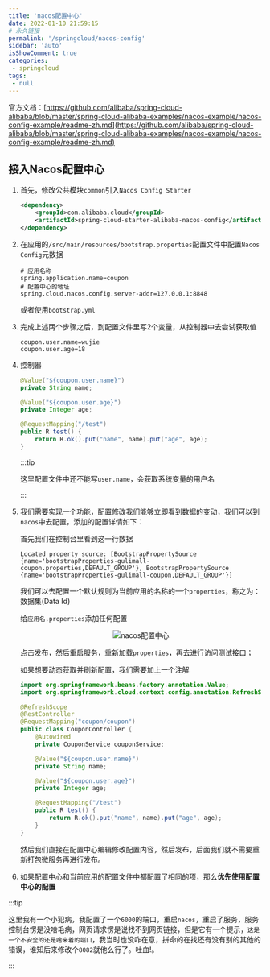 ```yaml
---
title: 'nacos配置中心'
date: 2022-01-10 21:59:15
# 永久链接
permalink: '/springcloud/nacos-config'
sidebar: 'auto'
isShowComment: true
categories:
 - springcloud
tags:
 - null
---
```




官方文档：[https://github.com/alibaba/spring-cloud-alibaba/blob/master/spring-cloud-alibaba-examples/nacos-example/nacos-config-example/readme-zh.md](https://github.com/alibaba/spring-cloud-alibaba/blob/master/spring-cloud-alibaba-examples/nacos-example/nacos-config-example/readme-zh.md)

## 接入Nacos配置中心

1.   首先，修改公共模块`common`引入`Nacos Config Starter`

     ```xml
     <dependency>
         <groupId>com.alibaba.cloud</groupId>
         <artifactId>spring-cloud-starter-alibaba-nacos-config</artifactId>
     </dependency>
     ```

2.   在应用的`/src/main/resources/bootstrap.properties`配置文件中配置`Nacos Config`元数据

     ```properties
     # 应用名称
     spring.application.name=coupon
     # 配置中心的地址
     spring.cloud.nacos.config.server-addr=127.0.0.1:8848
     ```

     或者使用`bootstrap.yml`

3.   完成上述两个步骤之后，到配置文件里写2个变量，从控制器中去尝试获取值

     ```properties
     coupon.user.name=wujie
     coupon.user.age=18
     ```

4.   控制器

     ```java
     @Value("${coupon.user.name}")
     private String name;
     
     @Value("${coupon.user.age}")
     private Integer age;
     
     @RequestMapping("/test")
     public R test() {
         return R.ok().put("name", name).put("age", age);
     }
     ```

     :::tip

     这里配置文件中还不能写`user.name`，会获取系统变量的用户名

     :::

5.   我们需要实现一个功能，配置修改我们能够立即看到数据的变动，我们可以到`nacos`中去配置，添加的配置详情如下：

     首先我们在控制台里看到这一行数据

     ```properties
     Located property source: [BootstrapPropertySource {name='bootstrapProperties-gulimall-coupon.properties,DEFAULT_GROUP'}, BootstrapPropertySource {name='bootstrapProperties-gulimall-coupon,DEFAULT_GROUP'}]
     ```

     我们可以去配置一个默认规则为当前应用的名称的一个`properties`，称之为：数据集(Data Id)

     给`应用名.properties`添加任何配置

     <p align="center"><img src="https://gitee.com/wxvirus/img/raw/master/img/20220111001346.png" alt="nacos配置中心" /></p>

     点击发布，然后重启服务，重新加载`properties`，再去进行访问测试接口；

     如果想要动态获取并刷新配置，我们需要加上一个注解

     ```java
     import org.springframework.beans.factory.annotation.Value;
     import org.springframework.cloud.context.config.annotation.RefreshScope;
     
     @RefreshScope
     @RestController
     @RequestMapping("coupon/coupon")
     public class CouponController {
         @Autowired
         private CouponService couponService;
     
         @Value("${coupon.user.name}")
         private String name;
     
         @Value("${coupon.user.age}")
         private Integer age;
     
         @RequestMapping("/test")
         public R test() {
             return R.ok().put("name", name).put("age", age);
         }
     }
     ```

     然后我们直接在配置中心编辑修改配置内容，然后发布，后面我们就不需要重新打包微服务再进行发布。

6.   如果配置中心和当前应用的配置文件中都配置了相同的项，那么**优先使用配置中心的配置**



:::tip 

这里我有一个小犯病，我配置了一个`6000`的端口，重启`nacos`，重启了服务，服务控制台愣是没啥毛病，网页请求愣是说找不到网页链接，但是它有一个提示，`这是一个不安全的还是啥来着的端口`，我当时也没咋在意，拼命的在找还有没有别的其他的错误，谁知后来修改个`8082`就他么行了。吐血!。

:::







